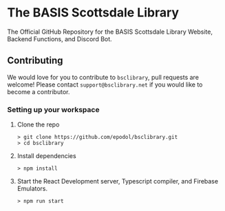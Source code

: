 # The BASIS Scottsdale Library

The Official GitHub Repository for the BASIS Scottsdale Library Website, Backend Functions, and Discord Bot.

## Contributing

We would love for you to contribute to `bsclibrary`, pull requests are welcome! Please contact `support@bsclibrary.net` if you would like to become a contributor.

### Setting up your workspace

1. Clone the repo
   ```
   > git clone https://github.com/epodol/bsclibrary.git
   > cd bsclibrary
   ```
1. Install dependencies
   ```
   > npm install
   ```
1. Start the React Development server, Typescript compiler, and Firebase Emulators.
   ```
   > npm run start
   ```

